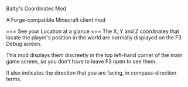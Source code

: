 Batty's Coordinates Mod

A Forge-compatible Minecraft client mod

=== See your Location at a glance ===
The X, Y and Z coordinates that locate the player's position in the world are normally displayed on the F3 Debug screen.

This mod displays them discreetly in the top left-hand corner of the main game screen, so you don't have to leave F3 open to see them.

It also indicates the direction that you are facing, in compass-direction terms.